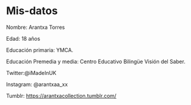 # Mis-datos
Nombre: Arantxa Torres

Edad: 18 años

Educación primaria: YMCA.

Educación Premedia y media: Centro Educativo Bilingüe Visión del Saber.

Twitter:@iMadeInUK

Instagram: @arantxaa_xx

Tumblr: https://arantxacollection.tumblr.com/
